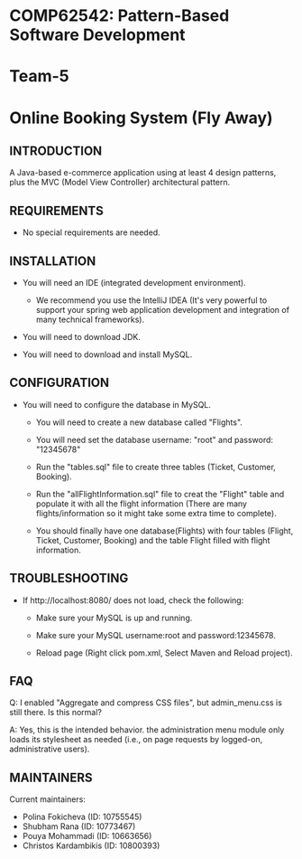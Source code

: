 # COMP62542: Pattern-Based Software Development
# Team-5 
# Online Booking System (Fly Away)

INTRODUCTION
------------

A Java-based e-commerce application using at least 4 design patterns, plus the MVC (Model View Controller) architectural pattern.

REQUIREMENTS
------------

* No special requirements are needed.


INSTALLATION
------------

* You will need an IDE (integrated development environment).

    - We recommend you use the IntelliJ IDEA (It's very powerful to support your spring web application development and integration of many technical frameworks).

* You will need to download JDK.

* You will need to download and install MySQL.

CONFIGURATION
-------------

* You will need to configure the database in MySQL.

    - You will need to create a new database called "Flights".

    - You will need set the database username: "root" and password: "12345678"

    - Run the "tables.sql" file to create three tables (Ticket, Customer, Booking).
      
    - Run the "allFlightInformation.sql" file to creat the "Flight" table and populate it with all the flight information (There are many flights/information so it might take some extra time to complete).
        
    - You should finally have one database(Flights) with four tables (Flight, Ticket, Customer, Booking) and the table Flight filled with flight information.

TROUBLESHOOTING
---------------

* If http://localhost:8080/ does not load, check the following:

    - Make sure your MySQL is up and running.

    - Make sure your MySQL username:root and password:12345678.

    - Reload page (Right click pom.xml, Select Maven and Reload project). 

FAQ
---

Q: I enabled "Aggregate and compress CSS files", but admin_menu.css is still
there. Is this normal?

A: Yes, this is the intended behavior. the administration menu module only loads
its stylesheet as needed (i.e., on page requests by logged-on, administrative
users).

MAINTAINERS
-----------

Current maintainers:
* Polina Fokicheva (ID: 10755545)
* Shubham Rana (ID: 10773467)
* Pouya Mohammadi (ID: 10663656)
* Christos Kardambikis (ID: 10800393)